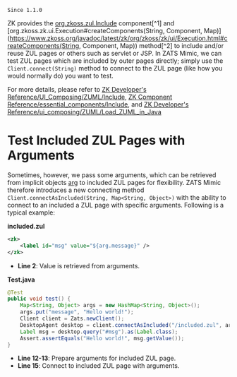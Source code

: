 

`Since 1.1.0`

ZK provides the [org.zkoss.zul.Include](https://www.zkoss.org/javadoc/latest/zk/org/zkoss/zul/Include.html) component[^1]
and
[org.zkoss.zk.ui.Execution#createComponents(String, Component, Map)](https://www.zkoss.org/javadoc/latest/zk/org/zkoss/zk/ui/Execution.html#createComponents(String, Component, Map))
method[^2] to include and/or reuse ZUL pages or others such as servlet
or JSP. In ZATS Mimic, we can test ZUL pages which are included by outer
pages directly; simply use the `Client.connect(String)` method to
connect to the ZUL page (like how you would normally do) you want to
test.

For more details, please refer to [ZK Developer's Reference/UI_Composing/ZUML/Include]({{site.baseurl}}/zk_dev_ref/ui_composing/zuml/include), [ZK Component Reference/essential_components/Include]({{site.baseurl}}/zk_component_ref/essential_components/include), and [ZK Developer's Reference/ui_composing/ZUML/Load_ZUML_in_Java]({{site.baseurl}}/zk_dev_ref/ui_composing/zuml/load_zuml_in_java)


# Test Included ZUL Pages with Arguments

Sometimes, however, we pass some arguments, which can be retrieved from
implicit objects
[arg](ZUML_Reference/EL_Expressions/Implicit_Objects/arg) to
included ZUL pages for flexibility. ZATS Mimic therefore introduces a
new connecting method
`Client.connectAsIncluded(String, Map<String, Object>)` with the ability
to connect to an included a ZUL page with specific arguments. Following
is a typical example:

**included.zul**

```xml
<zk>
    <label id="msg" value="${arg.message}" />
</zk>
```

- **Line 2**: Value is retrieved from arguments.

**Test.java**

```java
@Test
public void test() {
    Map<String, Object> args = new HashMap<String, Object>();
    args.put("message", "Hello world!");
    Client client = Zats.newClient();
    DesktopAgent desktop = client.connectAsIncluded("/included.zul", args);
    Label msg = desktop.query("#msg").as(Label.class);
    Assert.assertEquals("Hello world!", msg.getValue());
}
```

- **Line 12-13**: Prepare arguments for included ZUL page.
- **Line 15**: Connect to included ZUL page with arguments.

